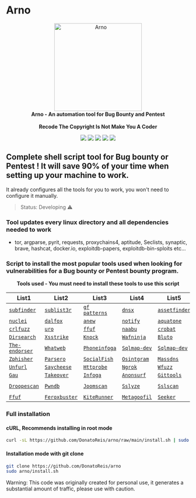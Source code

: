 # Arno

<p align="center" dir="auto">
  <a target="_blank" rel="noopener noreferrer" href="https://user-images.githubusercontent.com/93531354/155890601-5919d2fe-81be-486e-91d1-d93f8ef734cb.png"><img alt="Arno" src="https://user-images.githubusercontent.com/93531354/155890601-5919d2fe-81be-486e-91d1-d93f8ef734cb.png" height="240" style="max-width: 100%;"></a>
  <br>
  <strong>Arno - An automation tool for Bug Bounty and Pentest</strong> 
  <br><br>
  <strong>Recode The Copyright Is Not Make You A Coder</strong>
</p>  
  
<div>
  <p align="center" dir="auto">
  <a href="https://www.instagram.com/prohacker77_/" target="_blank"><img src="https://img.shields.io/badge/-Instagram-%23E4405F?style=for-the-badge&logo=instagram&logoColor=39ff14&logoColor=white&color=black" target="_blank"></a>
  <a href="https://discord.gg/Z2C2CyVZFU" target="_blank"><img src="https://img.shields.io/badge/-Discord-7289DA?style=for-the-badge&logo=discord&logoColor=39ff14&logoColor=white&color=black" target="_blank"></a>
  <a href="https://www.linkedin.com/in/caique-barreto-7809b2217/" target="_blank"><img src="https://img.shields.io/badge/-LinkdIn-%230077B5?style=for-the-badge&logo=linkedin&logoColor=39ff14&logoColor=white&color=black" target="_blank"></a>
  <a href="mailto:caique.hbarreto@gmail.com" target="_blank"><img src="https://img.shields.io/badge/-Gmail-%23333?style=for-the-badge&logo=gmail&logoColor=39ff14&logoColor=white&color=black" target="_blank"></a>
  <a href="https://t.me/PeakyBlindersW" target="_blank"><img src="https://img.shields.io/badge/Telegram-2CA5E0?style=for-the-badge&logo=telegram&logoColor=39ff14&logoColor=white&color=black" target="_blank"></a>
  </p>
</div>

## Complete shell script tool for Bug bounty or Pentest ! It will save 90% of your time when setting up your machine to work.
It already configures all the tools for you to work, you won't need to configure it manually.

> Status: Developing ⚠️

### Tool updates every linux directory and all dependencies needed to work
   - tor, argparse, pyrit, requests, proxychains4, aptitude, Seclists, synaptic, brave, hashcat, docker.io, exploitdb-papers, exploitdb-bin-sploits etc...

### Script to install the most popular tools used when looking for vulnerabilities for a Bug bounty or Pentest bounty program.


<p align="center" dir="auto"><strong>Tools used - You must need to install these tools to use this script</strong><br></p>

List1|List2|List3|List4|List5|List6|List7|List8
-----|-----|-----|-----|-----|-----|-----|-----
<a href="https://github.com/projectdiscovery/subfinder"><code>subfinder</code></a>|<a href="https://github.com/aboul3la/Sublist3r"><code>sublist3r</code></a>|<a href="https://github.com/1ndianl33t/Gf-Patterns"><code>gf patterns</code></a>|<a href="https://github.com/projectdiscovery/dnsx"><code>dnsx</code></a>|<a href="https://github.com/tomnomnom/assetfinder"><code>assetfinder</code></a>|<a href="https://github.com/projectdiscovery/httpx"><code>httpx</code></a>|<a href="https://github.com/Emoe/kxss"><code>kxss</code></a>|<a href="https://github.com/tomnomnom/qsreplace"><code>qsreplace</code></a>|
<a href="https://github.com/projectdiscovery/nuclei"><code>nuclei</code></a>|<a href="https://github.com/hahwul/dalfox"><code>dalfox</code></a>|<a href="https://github.com/tomnomnom/anew"><code>anew</code></a>|<a href="https://github.com/projectdiscovery/notify"><code>notify</code></a>|<a href="https://github.com/michenriksen/aquatone"><code>aquatone</code></a>|<a href="https://github.com/ameenmaali/urldedupe"><code>urldedupe</code></a>|<a href="https://github.com/OWASP/Amass"><code>amass</code></a>|<a href="https://github.com/bp0lr/gauplus"><code>gauplus</code></a>|
<a href="https://github.com/dwisiswant0/crlfuzz"><code>crlfuzz</code></a>|<a href="https://github.com/s0md3v/uro"><code>uro</code></a>|<a href="https://github.com/ffuf/ffuf"><code>ffuf</code></a>|<a href="https://github.com/projectdiscovery/naabu"><code>naabu</code></a>|<a href="https://github.com/Cgboal/SonarSearch"><code>crobat</code></a>|<a href="https://github.com/OJ/gobuster"><code>gobuster</code></a>|<a href="https://github.com/jaeles-project/gospider"><code>gospider</code></a>|<a href="https://github.com/tomnomnom/waybackurls"><code>waybackurls</code></a>|
<a href="https://github.com/maurosoria/dirsearch"><code>Dirsearch</code></a>|<a href="https://github.com/s0md3v/XSStrike"><code>Xsstrike</code></a>|<a href="https://github.com/guelfoweb/knock"><code>Knock</code></a>|<a href="https://github.com/khalilbijjou/WAFNinja"><code>Wafninja</code></a>|<a href="https://github.com/darryllane/Bluto"><code>Bluto</code></a>|<a href="https://github.com/HACK3RY2J/Anon-SMS"><code>Anon-SMS</code></a>|<a href="https://github.com/NoorQureshi/WPSeku-1"><code>WPSeku</code></a>|<a href="https://github.com/RustScan/RustScan"><code>Rustscan</code></a>|
<a href="https://github.com/eth0izzle/the-endorser"><code>The-endorser</code></a>|<a href="https://www.kali.org/tools/whatweb/"><code>Whatweb</code></a>|<a href="https://github.com/sundowndev/phoneinfoga"><code>Phoneinfoga</code></a>|<a href="https://github.com/sqlmapproject/sqlmap"><code>Sqlmap-dev</code></a>|<a href="https://github.com/sqlmapproject/sqlmap"><code>Sqlmap-dev</code></a>|<a href="https://github.com/d093w1z/sayhello"><code>Sayhello</code></a>|<a href="https://github.com/twintproject"><code>Twintproject</code></a>|<a href="https://github.com/wpscanteam/wpscan"><code>Wpscan</code></a>|
<a href="https://github.com/htr-tech/zphisher"><code>Zphisher</code></a>|<a href="https://github.com/behindthefirewalls/Parsero"><code>Parsero</code></a>|<a href="https://github.com/UndeadSec/SocialFish"><code>SocialFish</code></a>|<a href="https://github.com/Datalux/Osintgram"><code>Osintgram</code></a>|<a href="https://github.com/blechschmidt/massdns"><code>Massdns</code></a>|<a href="https://github.com/arthaud/git-dumper"><code>Git-dumper</code></a>|<a href="https://github.com/yassineaboukir/Asnlookup"><code>Asnlookup</code></a>|<a href="https://github.com/sherlock-project/sherlock"><code>Sherlok</code></a>|
<a href="https://github.com/tomnomnom/unfurl"><code>Unfurl</code></a>|<a href="https://github.com/hangetzzu/saycheese"><code>Saycheese</code></a>|<a href="https://github.com/tomnomnom/httprobe"><code>Httprobe</code></a>|<a href="https://github.com/inconshreveable/ngrok"><code>Ngrok</code></a>|<a href="https://github.com/xmendez/wfuzz"><code>Wfuzz</code></a>|<a href="https://github.com/laramies/theHarvester"><code>TheHarvester</code></a>|<a href="https://brave-browser-apt-release.s3.brave.com"><code>Brave</code></a>|<a href="https://github.com/devanshbatham/ParamSpider"><code>ParamSpider</code></a>|
<a href="https://github.com/lc/gau"><code>Gau</code></a>|<a href="https://github.com/m4ll0k/takeover"><code>Takeover</code></a>|<a href="https://github.com/m4ll0k/Infoga"><code>Infoga</code></a>|<a href="https://github.com/Und3rf10w/kali-anonsurf"><code>Anonsurf</code></a>|<a href="https://github.com/internetwache/GitTools"><code>Gittools</code></a>|<a href="https://github.com/droope/droopescan"><code>Droopescan</code></a>|<a href="https://github.com/droope/droopescan"><code>Droopescan</code></a>|<a href="https://github.com/droope/droopescan"><code>Droopescan</code></a>|
<a href="https://github.com/droope/droopescan"><code>Droopescan</code></a>|<a href="https://github.com/davidtavarez/pwndb"><code>Pwndb</code></a>|<a href="https://github.com/OWASP/joomscan"><code>Joomscan</code></a>|<a href="https://github.com/nabla-c0d3/sslyze"><code>Sslyze</code></a>|<a href="https://github.com/rbsec/sslscan"><code>Sslscan</code></a>|<a href="https://github.com/hakluke/hakrawler"><code>Hakrawler</code></a>|<a href="https://github.com/hahwul/a2sv"><code>A2SV</code></a>|<a href="https://github.com/D4Vinci/Twitter-Info"><code>Twitter-info</code></a>|
<a href="https://github.com/ffuf/ffuf"><code>Ffuf</code></a>|<a href="https://github.com/epi052/feroxbuster"><code>Feroxbuster</code></a>|<a href="https://github.com/assetnote/kiterunner"><code>KiteRunner</code></a>|<a href="https://github.com/opsdisk/metagoofil"><code>Metagoofil</code></a>|<a href="https://github.com/thewhiteh4t/seeker"><code>Seeker</code></a>|<a href="https://github.com/hacker3983/pyrit-installerr"><code>Pyrit</code></a>|


### Full installation
#### cURL, Recommends installing in root mode

```sh
curl -sL https://github.com/DonatoReis/arno/raw/main/install.sh | sudo bash

```
#### **Installation mode with git clone**
```sh
git clone https://github.com/DonatoReis/arno
sudo arno/install.sh
```

Warning: This code was originally created for personal use, it generates a substantial amount of traffic, please use with caution.
